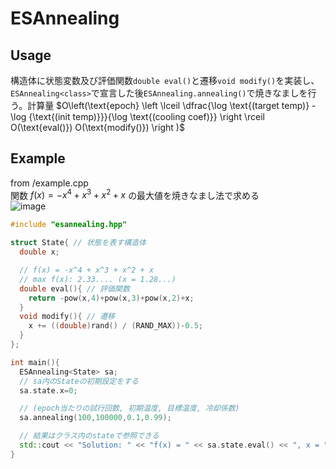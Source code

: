 # ESAnnealing

## Usage
構造体に状態変数及び評価関数`double eval()`と遷移`void modify()`を実装し、`ESAnnealing<class>`で宣言した後`ESAnnealing.annealing()`で焼きなましを行う。計算量
$O\left(\text{epoch} \left \lceil \dfrac{\log \text{(target temp)} - \log {\text{(init  temp)}}}{\log \text{(cooling coef)}} \right \rceil O(\text{eval()}) O(\text{modify()}) \right )$


## Example
from /example.cpp  
関数 $f(x) = -x^4 + x^3 + x^2 + x$ の最大値を焼きなまし法で求める  
![image](https://github.com/user-attachments/assets/555a94f1-f641-4568-a6e2-635375eb778f)
```cpp
#include "esannealing.hpp"

struct State{ // 状態を表す構造体
  double x;

  // f(x) = -x^4 + x^3 + x^2 + x
  // max f(x): 2.33.... (x = 1.28...)
  double eval(){ // 評価関数
    return -pow(x,4)+pow(x,3)+pow(x,2)+x;
  }
  void modify(){ // 遷移
    x += ((double)rand() / (RAND_MAX))-0.5;
  }
};

int main(){
  ESAnnealing<State> sa;
  // sa内のStateの初期設定をする
  sa.state.x=0;

  // (epoch当たりの試行回数, 初期温度, 目標温度, 冷却係数)
  sa.annealing(100,100000,0.1,0.99);

  // 結果はクラス内のstateで参照できる
  std::cout << "Solution: " << "f(x) = " << sa.state.eval() << ", x = " << sa.state.x << std::endl;
}
```
